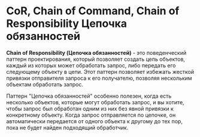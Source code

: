 # CoR, Chain of Command, Chain of Responsibility Цепочка обязанностей
**Chain of Responsibility (Цепочка обязанностей)** - это поведенческий паттерн проектирования, который позволяет создать 
цепь объектов, каждый из которых может обработать запрос, либо передать его следующему объекту в цепи. 
Этот паттерн позволяет избежать жесткой привязки отправителя запроса к его получателю, позволяя нескольким 
объектам обработать запрос.

Паттерн "Цепочка обязанностей" особенно полезен, когда есть несколько объектов, которые
могут обработать запрос, и вы хотите, чтобы запрос был обработан одним из них без
явной привязки к конкретному объекту. Когда запрос отправляется по цепочке, он
автоматически передается от одного объекта к другому до тех пор, пока не будет найден
подходящий обработчик.